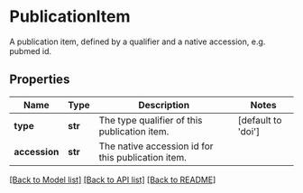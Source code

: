 # PublicationItem

A publication item, defined by a qualifier and a native accession, e.g. pubmed id.
## Properties
Name | Type | Description | Notes
------------ | ------------- | ------------- | -------------
**type** | **str** | The type qualifier of this publication item. | [default to 'doi']
**accession** | **str** | The native accession id for this publication item. | 

[[Back to Model list]](../README.md#documentation-for-models) [[Back to API list]](../README.md#documentation-for-api-endpoints) [[Back to README]](../README.md)


